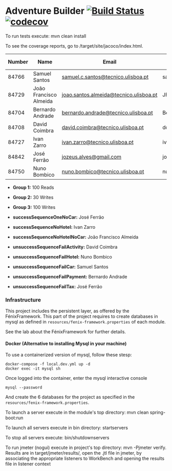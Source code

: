# Adventure Builder [![Build Status](https://travis-ci.com/tecnico-softeng/prototype-2018.svg?token=fJ1UzWxWjpuNcHWPhqjT&branch=master)](https://travis-ci.com/tecnico-softeng/prototype-2018) [![codecov](https://codecov.io/gh/tecnico-softeng/prototype-2018/branch/master/graph/badge.svg?token=OPjXGqoNEm)](https://codecov.io/gh/tecnico-softeng/prototype-2018)

To run tests execute: mvn clean install

To see the coverage reports, go to <module name>/target/site/jacoco/index.html.


|   Number   |          Name           |                  Email                  |   GitHub Username  | Group |
| ---------- | ----------------------- | --------------------------------------- | -------------------| ----- |
|   84766    |     Samuel Santos       |  samuel.c.santos@tecnico.ulisboa.pt     |    santos-samuel   |   3   |
|   84729    | João Francisco Almeida  | joao.santos.almeida@tecnico.ulisboa.pt  |     JFMSAlmeida    |   3   |
|   84704    |    Bernardo Andrade     | bernardo.andrade@tecnico.ulisboa.pt     |       Berhart      |   2   |
|   84708    |     David Coimbra       |  david.coimbra@tecnico.ulisboa.pt       |    dcoimbra        |   3   |
|   84727    |      Ivan Zarro         |       ivan.zarro@tecnico.ulisboa.pt     |     ivancivel      |   1   |
|   84842    |      José Ferrão        |       jozeus.alves@gmail.com            |       jozeus       |   1   |
|   84750    |      Nuno Bombico       |     nuno.bombico@tecnico.ulisboa.pt     |    nunoBombico1    |   2   |

- **Group 1:** 100 Reads
- **Group 2:** 30 Writes
- **Group 3:** 100 Writes

- **successSequenceOneNoCar:** José Ferrão
- **successSequenceNoHotel:** Ivan Zarro
- **successSequenceNoHotelNoCar:** João Francisco Almeida
- **unsuccessSequenceFailActivity:** David Coimbra
- **unsuccessSequenceFailHotel:** Nuno Bombico
- **unsuccessSequenceFailCar:** Samuel Santos
- **unsuccessSequenceFailPayment:** Bernardo Andrade
- **unsuccessSequenceFailTax:** José Ferrão

### Infrastructure

This project includes the persistent layer, as offered by the FénixFramework.
This part of the project requires to create databases in mysql as defined in `resources/fenix-framework.properties` of each module.

See the lab about the FénixFramework for further details.

#### Docker (Alternative to installing Mysql in your machine)

To use a containerized version of mysql, follow these stesp:

```
docker-compose -f local.dev.yml up -d
docker exec -it mysql sh
```

Once logged into the container, enter the mysql interactive console

```
mysql --password
```

And create the 6 databases for the project as specified in
the `resources/fenix-framework.properties`.

To launch a server execute in the module's top directory: mvn clean spring-boot:run

To launch all servers execute in bin directory: startservers

To stop all servers execute: bin/shutdownservers

To run jmeter (nogui) execute in project's top directory: mvn -Pjmeter verify. Results are in target/jmeter/results/, open the .jtl file in jmeter, by associating the appropriate listeners to WorkBench and opening the results file in listener context

